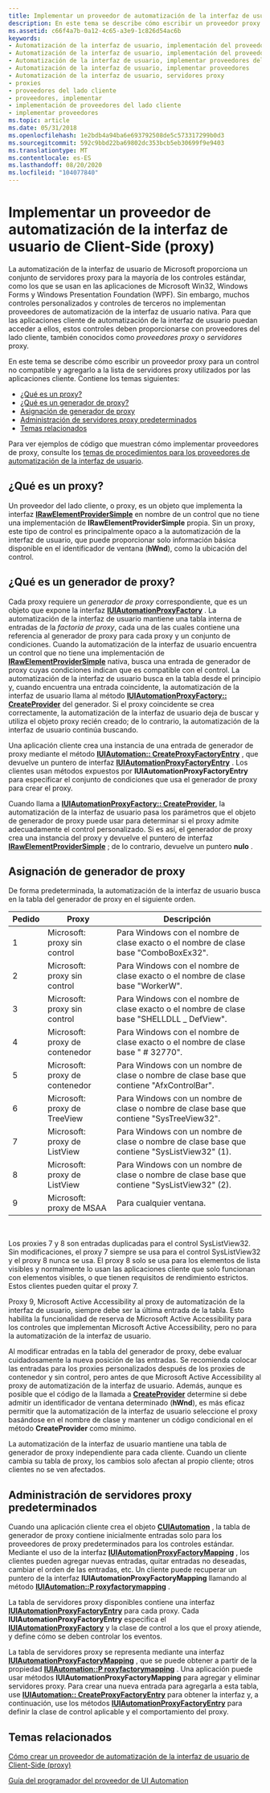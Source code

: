 ```yaml
---
title: Implementar un proveedor de automatización de la interfaz de usuario de Client-Side (proxy)
description: En este tema se describe cómo escribir un proveedor proxy para un control no compatible y agregarlo a la lista de servidores proxy utilizados por las aplicaciones cliente.
ms.assetid: c66f4a7b-0a12-4c65-a3e9-1c826d54ac6b
keywords:
- Automatización de la interfaz de usuario, implementación del proveedor del lado cliente
- Automatización de la interfaz de usuario, implementación del proveedor
- Automatización de la interfaz de usuario, implementar proveedores del lado cliente
- Automatización de la interfaz de usuario, implementar proveedores
- Automatización de la interfaz de usuario, servidores proxy
- proxies
- proveedores del lado cliente
- proveedores, implementar
- implementación de proveedores del lado cliente
- implementar proveedores
ms.topic: article
ms.date: 05/31/2018
ms.openlocfilehash: 1e2bdb4a94ba6e693792508de5c573317299b0d3
ms.sourcegitcommit: 592c9bbd22ba69802dc353bcb5eb30699f9e9403
ms.translationtype: MT
ms.contentlocale: es-ES
ms.lasthandoff: 08/20/2020
ms.locfileid: "104077840"
---
```

# <a name="implementing-a-client-side-proxy-ui-automation-provider"></a>Implementar un proveedor de automatización de la interfaz de usuario de Client-Side (proxy)

La automatización de la interfaz de usuario de Microsoft proporciona un conjunto de servidores proxy para la mayoría de los controles estándar, como los que se usan en las aplicaciones de Microsoft Win32, Windows Forms y Windows Presentation Foundation (WPF). Sin embargo, muchos controles personalizados y controles de terceros no implementan proveedores de automatización de la interfaz de usuario nativa. Para que las aplicaciones cliente de automatización de la interfaz de usuario puedan acceder a ellos, estos controles deben proporcionarse con proveedores del lado cliente, también conocidos como *proveedores proxy* o *servidores* proxy.

En este tema se describe cómo escribir un proveedor proxy para un control no compatible y agregarlo a la lista de servidores proxy utilizados por las aplicaciones cliente. Contiene los temas siguientes:

-   [¿Qué es un proxy?](#what-is-a-proxy)
-   [¿Qué es un generador de proxy?](#what-is-a-proxy-factory)
-   [Asignación de generador de proxy](#proxy-factory-mapping)
-   [Administración de servidores proxy predeterminados](#managing-default-proxies)
-   [Temas relacionados](#related-topics)

Para ver ejemplos de código que muestran cómo implementar proveedores de proxy, consulte los [temas de procedimientos para los proveedores de automatización de la interfaz de usuario](uiauto-howto-topics-for-uiautomation-providers.md).

## <a name="what-is-a-proxy"></a>¿Qué es un proxy?

Un proveedor del lado cliente, o proxy, es un objeto que implementa la interfaz [**IRawElementProviderSimple**](/windows/desktop/api/UIAutomationCore/nn-uiautomationcore-irawelementprovidersimple) en nombre de un control que no tiene una implementación de **IRawElementProviderSimple** propia. Sin un proxy, este tipo de control es principalmente opaco a la automatización de la interfaz de usuario, que puede proporcionar solo información básica disponible en el identificador de ventana (**hWnd**), como la ubicación del control.

## <a name="what-is-a-proxy-factory"></a>¿Qué es un generador de proxy?

Cada proxy requiere un *generador de proxy* correspondiente, que es un objeto que expone la interfaz [**IUIAutomationProxyFactory**](/windows/desktop/api/UIAutomationClient/nn-uiautomationclient-iuiautomationproxyfactory) . La automatización de la interfaz de usuario mantiene una tabla interna de entradas de la *factoría de proxy*, cada una de las cuales contiene una referencia al generador de proxy para cada proxy y un conjunto de condiciones. Cuando la automatización de la interfaz de usuario encuentra un control que no tiene una implementación de [**IRawElementProviderSimple**](/windows/desktop/api/UIAutomationCore/nn-uiautomationcore-irawelementprovidersimple) nativa, busca una entrada de generador de proxy cuyas condiciones indican que es compatible con el control. La automatización de la interfaz de usuario busca en la tabla desde el principio y, cuando encuentra una entrada coincidente, la automatización de la interfaz de usuario llama al método [**IUIAutomationProxyFactory:: CreateProvider**](/windows/desktop/api/UIAutomationClient/nf-uiautomationclient-iuiautomationproxyfactory-createprovider) del generador. Si el proxy coincidente se crea correctamente, la automatización de la interfaz de usuario deja de buscar y utiliza el objeto proxy recién creado; de lo contrario, la automatización de la interfaz de usuario continúa buscando.

Una aplicación cliente crea una instancia de una entrada de generador de proxy mediante el método [**IUIAutomation:: CreateProxyFactoryEntry**](/windows/desktop/api/UIAutomationClient/nf-uiautomationclient-iuiautomation-createproxyfactoryentry) , que devuelve un puntero de interfaz [**IUIAutomationProxyFactoryEntry**](/windows/desktop/api/UIAutomationClient/nn-uiautomationclient-iuiautomationproxyfactoryentry) . Los clientes usan métodos expuestos por **IUIAutomationProxyFactoryEntry** para especificar el conjunto de condiciones que usa el generador de proxy para crear el proxy.

Cuando llama a [**IUIAutomationProxyFactory:: CreateProvider**](/windows/desktop/api/UIAutomationClient/nf-uiautomationclient-iuiautomationproxyfactory-createprovider), la automatización de la interfaz de usuario pasa los parámetros que el objeto de generador de proxy puede usar para determinar si el proxy admite adecuadamente el control personalizado. Si es así, el generador de proxy crea una instancia del proxy y devuelve el puntero de interfaz [**IRawElementProviderSimple**](/windows/desktop/api/UIAutomationCore/nn-uiautomationcore-irawelementprovidersimple) ; de lo contrario, devuelve un puntero **nulo** .

## <a name="proxy-factory-mapping"></a>Asignación de generador de proxy

De forma predeterminada, la automatización de la interfaz de usuario busca en la tabla del generador de proxy en el siguiente orden.



| Pedido | Proxy                        | Descripción                                                                      |
|-------|------------------------------|----------------------------------------------------------------------------------|
| 1     | Microsoft: proxy sin control | Para Windows con el nombre de clase exacto o el nombre de clase base "ComboBoxEx32".         |
| 2     | Microsoft: proxy sin control | Para Windows con el nombre de clase exacto o el nombre de clase base "WorkerW".              |
| 3     | Microsoft: proxy sin control | Para Windows con el nombre de clase exacto o el nombre de clase base "SHELLDLL \_ DefView".    |
| 4     | Microsoft: proxy de contenedor   | Para Windows con el nombre de clase exacto o el nombre de clase base " \# 32770".              |
| 5     | Microsoft: proxy de contenedor   | Para Windows con un nombre de clase o nombre de clase base que contiene "AfxControlBar".     |
| 6     | Microsoft: proxy de TreeView    | Para Windows con un nombre de clase o nombre de clase base que contiene "SysTreeView32".     |
| 7     | Microsoft: proxy de ListView    | Para Windows con un nombre de clase o nombre de clase base que contiene "SysListView32" (1). |
| 8     | Microsoft: proxy de ListView    | Para Windows con un nombre de clase o nombre de clase base que contiene "SysListView32" (2). |
| 9     | Microsoft: proxy de MSAA        | Para cualquier ventana.                                                                  |



 

Los proxies 7 y 8 son entradas duplicadas para el control SysListView32. Sin modificaciones, el proxy 7 siempre se usa para el control SysListView32 y el proxy 8 nunca se usa. El proxy 8 solo se usa para los elementos de lista visibles y normalmente lo usan las aplicaciones cliente que solo funcionan con elementos visibles, o que tienen requisitos de rendimiento estrictos. Estos clientes pueden quitar el proxy 7.

Proxy 9, Microsoft Active Accessibility al proxy de automatización de la interfaz de usuario, siempre debe ser la última entrada de la tabla. Esto habilita la funcionalidad de reserva de Microsoft Active Accessibility para los controles que implementan Microsoft Active Accessibility, pero no para la automatización de la interfaz de usuario.

Al modificar entradas en la tabla del generador de proxy, debe evaluar cuidadosamente la nueva posición de las entradas. Se recomienda colocar las entradas para los proxies personalizados después de los proxies de contenedor y sin control, pero antes de que Microsoft Active Accessibility al proxy de automatización de la interfaz de usuario. Además, aunque es posible que el código de la llamada a [**CreateProvider**](/windows/desktop/api/UIAutomationClient/nf-uiautomationclient-iuiautomationproxyfactory-createprovider) determine si debe admitir un identificador de ventana determinado (**hWnd**), es más eficaz permitir que la automatización de la interfaz de usuario seleccione el proxy basándose en el nombre de clase y mantener un código condicional en el método **CreateProvider** como mínimo.

La automatización de la interfaz de usuario mantiene una tabla de generador de proxy independiente para cada cliente. Cuando un cliente cambia su tabla de proxy, los cambios solo afectan al propio cliente; otros clientes no se ven afectados.

## <a name="managing-default-proxies"></a>Administración de servidores proxy predeterminados

Cuando una aplicación cliente crea el objeto [**CUIAutomation**](/previous-versions/windows/desktop/legacy/ff384838(v=vs.85)) , la tabla de generador de proxy contiene inicialmente entradas solo para los proveedores de proxy predeterminados para los controles estándar. Mediante el uso de la interfaz [**IUIAutomationProxyFactoryMapping**](/windows/desktop/api/UIAutomationClient/nn-uiautomationclient-iuiautomationproxyfactorymapping) , los clientes pueden agregar nuevas entradas, quitar entradas no deseadas, cambiar el orden de las entradas, etc. Un cliente puede recuperar un puntero de la interfaz **IUIAutomationProxyFactoryMapping** llamando al método [**IUIAutomation::P roxyfactorymapping**](/windows/desktop/api/UIAutomationClient/nf-uiautomationclient-iuiautomation-get_proxyfactorymapping) .

La tabla de servidores proxy disponibles contiene una interfaz [**IUIAutomationProxyFactoryEntry**](/windows/desktop/api/UIAutomationClient/nn-uiautomationclient-iuiautomationproxyfactoryentry) para cada proxy. Cada **IUIAutomationProxyFactoryEntry** especifica el [**IUIAutomationProxyFactory**](/windows/desktop/api/UIAutomationClient/nn-uiautomationclient-iuiautomationproxyfactory) y la clase de control a los que el proxy atiende, y define cómo se deben controlar los eventos.

La tabla de servidores proxy se representa mediante una interfaz [**IUIAutomationProxyFactoryMapping**](/windows/desktop/api/UIAutomationClient/nn-uiautomationclient-iuiautomationproxyfactorymapping) , que se puede obtener a partir de la propiedad [**IUIAutomation::P roxyfactorymapping**](/windows/desktop/api/UIAutomationClient/nf-uiautomationclient-iuiautomation-get_proxyfactorymapping) . Una aplicación puede usar métodos **IUIAutomationProxyFactoryMapping** para agregar y eliminar servidores proxy. Para crear una nueva entrada para agregarla a esta tabla, use [**IUIAutomation:: CreateProxyFactoryEntry**](/windows/desktop/api/UIAutomationClient/nf-uiautomationclient-iuiautomation-createproxyfactoryentry) para obtener la interfaz y, a continuación, use los métodos [**IUIAutomationProxyFactoryEntry**](/windows/desktop/api/UIAutomationClient/nn-uiautomationclient-iuiautomationproxyfactoryentry) para definir la clase de control aplicable y el comportamiento del proxy.

## <a name="related-topics"></a>Temas relacionados

<dl> <dt>

[Cómo crear un proveedor de automatización de la interfaz de usuario de Client-Side (proxy)](uiauto-howto-create-clientside-provider.md)
</dt> <dt>

[Guía del programador del proveedor de UI Automation](uiauto-providerportal.md)
</dt> </dl>

 

 